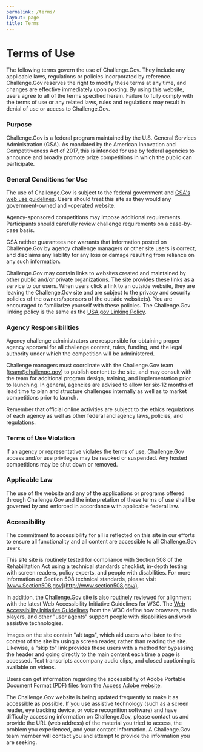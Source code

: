 ```yaml
---
permalink: /terms/
layout: page
title: Terms
---
```


# Terms of Use

The following terms govern the use of Challenge.Gov. They include any applicable laws, regulations or policies incorporated by reference. Challenge.Gov reserves the right to modify these terms at any time, and changes are effective immediately upon posting. By using this website, users agree to all of the terms specified herein. Failure to fully comply with the terms of use or any related laws, rules and regulations may result in denial of use or access to Challenge.Gov.

### Purpose

Challenge.Gov is a federal program maintained by the U.S. General Services Administration (GSA). As mandated by the American Innovation and Competitiveness Act of 2017, this is intended for use by federal agencies to announce and broadly promote prize competitions in which the public can participate. 

### General Conditions for Use

The use of Challenge.Gov is subject to the federal government and [GSA's web use guidelines](https://www.gsa.gov/using-the-gsagov-website). Users should treat this site as they would any government-owned and -operated website.

Agency-sponsored competitions may impose additional requirements. Participants should carefully review challenge requirements on a case-by-case basis.

GSA neither guarantees nor warrants that information posted on Challenge.Gov by agency challenge managers or other site users is correct, and disclaims any liability for any loss or damage resulting from reliance on any such information.

Challenge.Gov may contain links to websites created and maintained by other public and/or private organizations. The site provides these links as a service to our users. When users click a link to an outside website, they are leaving the Challenge.Gov site and are subject to the privacy and security policies of the owners/sponsors of the outside website(s). You are encouraged to familiarize yourself with these policies. The Challenge.Gov linking policy is the same as the [USA.gov Linking Policy](https://www.usa.gov/linking-policy).

### Agency Responsibilities

Agency challenge administrators are responsible for obtaining proper agency approval for all challenge content, rules, funding, and the legal authority under which the competition will be administered.

Challenge managers must coordinate with the Challenge.Gov team (<a href="mailto:team@challenge.gov">team@challenge.gov</a>) to publish content to the site, and may consult with the team for additional program design, training, and implementation prior to launching. In general, agencies are advised to allow for six-12 months of lead time to plan and structure challenges internally as well as to market competitions prior to launch. 

Remember that official online activities are subject to the ethics regulations of each agency as well as other federal and agency laws, policies, and regulations.

### Terms of Use Violation

If an agency or representative violates the terms of use, Challenge.Gov access and/or use privileges may be revoked or suspended. Any hosted competitions may be shut down or removed.

### Applicable Law

The use of the website and any of the applications or programs offered through Challenge.Gov and the interpretation of these terms of use shall be governed by and enforced in accordance with applicable federal law.

### Accessibility

The commitment to accessibility for all is reflected on this site in our efforts to ensure all functionality and all content are accessible to all Challenge.Gov users.

This site site is routinely tested for compliance with Section 508 of the Rehabilitation Act using a technical standards checklist, in-depth testing with screen readers, policy experts, and people with disabilities. For more information on Section 508 technical standards, please visit [www.Section508.gov](http://www.section508.gov/).

In addition, the Challenge.Gov site is also routinely reviewed for alignment with the latest Web Accessibility Initiative Guidelines for W3C. The [Web Accessibility Initiative Guidelines](https://www.w3.org/WAI/) from the W3C define how browsers, media players, and other "user agents" support people with disabilities and work assistive technologies.

Images on the site contain "alt tags", which aid users who listen to the content of the site by using a screen reader, rather than reading the site. Likewise, a "skip to" link provides these users with a method for bypassing the header and going directly to the main content each time a page is accessed. Text transcripts accompany audio clips, and closed captioning is available on videos.

Users can get information regarding the accessibility of Adobe Portable Document Format (PDF) files from the [Access Adobe website](https://www.adobe.com/accessibility.html).

The Challenge.Gov website is being updated frequently to make it as accessible as possible. If you use assistive technology (such as a screen reader, eye tracking device, or voice recognition software) and have difficulty accessing information on Challenge.Gov, please contact us and provide the URL (web address) of the material you tried to access, the problem you experienced, and your contact information. A Challenge.Gov team member will contact you and attempt to provide the information you are seeking.

